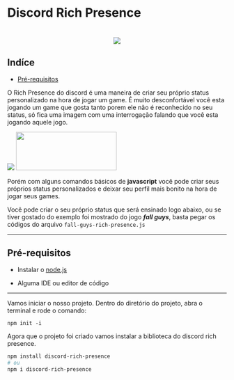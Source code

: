 # Discord Rich Presence

<h1 align="center">
    <img src="https://ik.imagekit.io/m10th15us/npm-rich-presence_v-UlriSVE.png">
</h1>

## Indíce

- [Pré-requisitos](#-pré-requisitos)

O Rich Presence do discord é uma maneira de criar seu próprio status personalizado na hora de jogar um game. É muito desconfortável você esta jogando um game que gosta tanto porem ele não é reconhecido no seu status, só fica uma imagem com uma interrogação falando que você esta jogando aquele jogo.

<div display="inline">
    <img src="https://ik.imagekit.io/m10th15us/sem-status_KIQE6YqDha.png">
    <img width="231" height="88" src="https://ik.imagekit.io/m10th15us/com-status_SWtYMlI67.gif">
</div>

Porém com alguns comandos básicos de **javascript** você pode criar seus próprios status personalizados e deixar seu perfil mais bonito na hora de jogar seus games.

Você pode criar o seu próprio status que será ensinado logo abaixo, ou se tiver gostado do exemplo foi mostrado do jogo ***fall guys***, basta pegar os códigos do arquivo `fall-guys-rich-presence.js`

---

## Pré-requisitos

- Instalar o [node.js](https://nodejs.org/en/)

- Alguma IDE ou editor de código
---

Vamos iniciar o nosso projeto. Dentro do diretório do projeto, abra o terminal e rode o comando:

```
npm init -i
```

Agora que o projeto foi criado vamos instalar a biblioteca do discord rich presence.

```bash
npm install discord-rich-presence
# ou
npm i discord-rich-presence
```